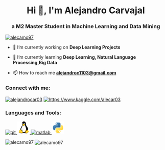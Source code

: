 <h1 align="center">Hi 👋, I'm Alejandro Carvajal</h1>
<h3 align="center">a M2 Master Student in Machine Learning and Data Mining</h3>

<p align="left"> <a href="https://github.com/ryo-ma/github-profile-trophy"><img src="https://github-profile-trophy.vercel.app/?username=alecamo97" alt="alecamo97" /></a> </p>

- 🔭 I’m currently working on **Deep Learning Projects**

- 🌱 I’m currently learning **Deep Learning, Natural Language Processing,Big Data**

- 📫 How to reach me **alejandroc1103@gmail.com**

<h3 align="left">Connect with me:</h3>
<p align="left">
<a href="https://linkedin.com/in/alejandrocar03" target="blank"><img align="center" src="https://raw.githubusercontent.com/rahuldkjain/github-profile-readme-generator/master/src/images/icons/Social/linked-in-alt.svg" alt="alejandrocar03" height="30" width="40" /></a>
<a href="https://kaggle.com/https://www.kaggle.com/alecar03" target="blank"><img align="center" src="https://raw.githubusercontent.com/rahuldkjain/github-profile-readme-generator/master/src/images/icons/Social/kaggle.svg" alt="https://www.kaggle.com/alecar03" height="30" width="40" /></a>
</p>

<h3 align="left">Languages and Tools:</h3>
<p align="left"> <a href="https://git-scm.com/" target="_blank" rel="noreferrer"> <img src="https://www.vectorlogo.zone/logos/git-scm/git-scm-icon.svg" alt="git" width="40" height="40"/> </a> <a href="https://www.linux.org/" target="_blank" rel="noreferrer"> <img src="https://raw.githubusercontent.com/devicons/devicon/master/icons/linux/linux-original.svg" alt="linux" width="40" height="40"/> </a> <a href="https://www.mathworks.com/" target="_blank" rel="noreferrer"> <img src="https://upload.wikimedia.org/wikipedia/commons/2/21/Matlab_Logo.png" alt="matlab" width="40" height="40"/> </a> <a href="https://www.python.org" target="_blank" rel="noreferrer"> <img src="https://raw.githubusercontent.com/devicons/devicon/master/icons/python/python-original.svg" alt="python" width="40" height="40"/> </a> </p>

<p><img align="left" src="https://github-readme-stats.vercel.app/api/top-langs?username=alecamo97&show_icons=true&locale=en&layout=compact" alt="alecamo97" /></p>

<p>&nbsp;<img align="center" src="https://github-readme-stats.vercel.app/api?username=alecamo97&show_icons=true&locale=en" alt="alecamo97" /></p>
